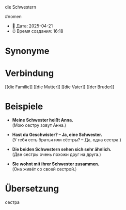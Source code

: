 die Schwestern

#nomen
- 📍 Дата: 2025-04-21
- ⏰ Время создания: 16:18
# Synonyme

# Verbindung 
[[die Familie]]
[[die Mutter]]
[[die Vater]]
[[der Bruder]]
# Beispiele
- **Meine Schwester heißt Anna.**  
    (Мою сестру зовут Анна.)
    
- **Hast du Geschwister? – Ja, eine Schwester.**  
    (У тебя есть братья или сёстры? – Да, одна сестра.)
    
- **Die beiden Schwestern sehen sich sehr ähnlich.**  
    (Две сестры очень похожи друг на друга.)
    
- **Sie wohnt mit ihrer Schwester zusammen.**  
    (Она живёт со своей сестрой.)
# Übersetzung
сестра

